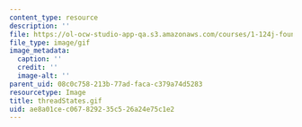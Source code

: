 ```yaml
---
content_type: resource
description: ''
file: https://ol-ocw-studio-app-qa.s3.amazonaws.com/courses/1-124j-foundations-of-software-engineering-fall-2000/ae8a01cec067829235c526a24e75c1e2_threadStates.gif
file_type: image/gif
image_metadata:
  caption: ''
  credit: ''
  image-alt: ''
parent_uid: 08c0c758-213b-77ad-faca-c379a74d5283
resourcetype: Image
title: threadStates.gif
uid: ae8a01ce-c067-8292-35c5-26a24e75c1e2
---
```

